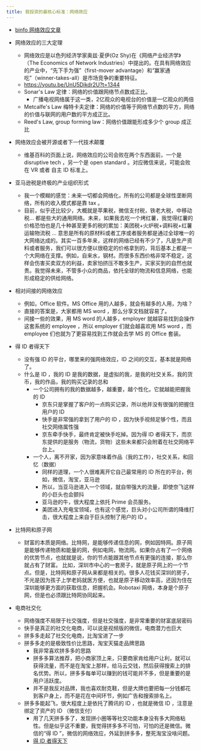 ```yaml
---
title: 我投资的最核心标准：网络效应
---
```


- [binfo 网络效应文章](https://happypeter.github.io/binfo/network-effect)

- 网络效应的三大定理
  - 网络效应是以色列经济学家奥兹·夏伊(Oz Shy)在《网络产业经济学》（The Economics of Network Industries）中提出的。在具有网络效应的产业中，“先下手为强”（first-mover advantage）和“赢家通吃”（winner-takes-all）是市场竞争的重要特征。
  - https://youtu.be/UnU5Dikdr2U?t=1344
  - Sonar's Law 定律：网络的价值跟网络节点数成正比。
    - 广播电视网络属于这一类，2亿观众的电视台的价值是一亿观众的两倍
  - Metcalfe's Law 梅特卡夫定律：网络的价值等于网络节点数的平方，网络的价值与联网的用户数的平方成正比。
  - Reed's Law, group forming law：网络价值跟能形成多少个 group 成正比

- 网络效应会被开源或者下一代技术颠覆
  - 维基百科的页面上说，网络效应的公司会败在两个东西面前，一个是 disruptive tech ，另一个是 open standard 。对应微信来说，可能会败在 VR 或者 自主 ID 标准上。

- 亚马逊税是终极的产业组织形式
  - 我一个模糊的感觉：未来一切都会网络化，所有的公司都是全球性垄断网络，所有的收入模式都是靠 tax 。
  - 目前，似乎还比较少，大概就是苹果税，微信支付税，铁老大税，中移动税... 都是些大的通用网络。未来，如果我去吃一个烤红薯，我觉得红薯的价格恐怕也是几十种甚至更多的税的累加：美团税+火炉税+调料税+红薯运输物流税 ... 意思是所有的原材料或者工序或者服务都是通过全球唯一的大网络达成的。其实一百多年来，这样的网络已经有不少了，凡是生产资料或者服务，我们可以很方便以很稳定的价格拿到的，背后基本上都是一个大网络在支撑。例如，自来水，钢材。而很多东西价格非常不稳定，这样会伤害买卖双方的利益，卖家怕挤压不敢多生产，买家买到的自然也就贵。我觉得未来，不管多小众的商品，依托全球的物流和信息网络，也能形成稳定的供给网络。

- 相对间接的网络效应
  - 例如，Office 软件。MS Office 用的人越多，就会有越多的人用，为啥？
  - 直接的答案是，大家都用 MS word ，那么分享文档就容易了。
  - 间接一些的效果，用 MS word 的人越多，employer 就越容易找到会操作这套系统的 employee ，所以 employer 们就会越喜欢用 MS word ，而 employee 们也就为了更容易找到工作就会去学 MS 的 Office 套装。
 
- 得 ID 者得天下
  - 没有强 ID 的平台，哪里来的强网络效应，ID 之间的交互，基本就是网络了。
  - 什么是 ID ，我的 ID 是我的数据，是虚拟的我，是我的社交关系，我的货币，我的作品，我的购买记录的总和
    - 一个公司拥有的我的数据越多，越重要，越个性化，它就越能把握我的 ID
      - 京东只是掌握了客户的一点购买记录，所以他并没有很强的把握住用户的 ID
      - 快手是非常强的拿到了用户的 ID ，因为快手视频足够个性，而且社交网络属性强
      - 京东牵手快手，最终肯定被快手吃掉。因为得 ID 者得天下，而京东提供的是服务（物流，货物）这些未来都只会附着在社交网络平台上。
    - 一个人，离不开家，因为家意味着作品（我的工作），社交关系，和回忆（数据）
      - 同样的道理，一个人很难离开它自己最常用的 ID 所在的平台，例如，微信，淘宝，亚马逊
      - 所以，当亚马逊进入一个领域，就自带强大的流量，即使奈飞这样的小巨头也会颤抖
      - 亚马逊的牛，很大程度上依托 Prime 会员服务。
      - 美团进入充电宝领域，也有这个感觉，巨头对小公司所谓的降维打击，很大程度上来自于巨头控制了用户的 ID 。

- 比特网和原子网
  - 财富的本质是网络。比特网，是能够传递信息的网，例如因特网。原子网是能够传递物质和能量的网，例如电网，物流网。如果你占有了一个网络的优势节点，也就就是说，你的节点能跟其他节点有更强的连接，那么你就占有了财富。 比如，深圳市中心的一套房子，就是原子网上的一个节点。但是，比特网和原子网从来都是相关的。很多人花钱买深圳的房子，不光是因为孩子上学老妈就医方便，也就是原子移动效率高，还因为住在深圳能够更方面的获取信息，把握机会。Robotaxi 网络，本身是个原子网，但是也必须跟比特网协同起来。

- 电商社交化
  - 网络强度不局限于社交强度，但是社交强度，是非常重要的财富底层密码
  - 快手是真正的社交化电商，可以说是视频版的微信，电商潜力也巨大
  - 拼多多走起了社交化电商，比淘宝进了一步
  - 拼多多走的是极致性价比思路，淘宝天猫走品牌思路
    - 我非常喜欢拼多多的思路
    - 拼多多算法推荐，把小商家顶上来，只要商家肯给用户让利，就可以获得流量，而不是在淘宝上那样，给马云交钱，然后获得搜索上的排名优势。所以，拼多多每单可以赚到的钱可能并不多，但是重要的是用户活跃度。
    - 并不是我反对品牌，我也喜欢耐克鞋，但是大牌也要把每一分钱都花到客户身上，而不是花在中间环节，例如广告和搜索排名上。
  - 拼多多能起飞，很大程度上是依托了腾讯的 ID ，也就是微信 ID ，注意是绑定了资产的 ID （微信支付）
    - 用了几天拼多多了，发现拼小圈等等社交功能本身没有多大网络粘性。但是似乎这不重要，我觉得拼多多不可怕，可怕的还是微信。微信的“得 ID ”，微信的网络效应，外延到拼多多，整死淘宝没啥问题。
    - [得 ID 者得天下](network-effect)
